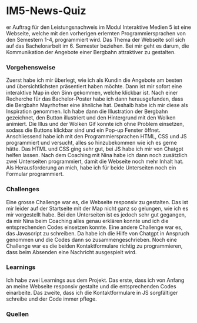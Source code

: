 # IM5-News-Quiz
 
er Auftrag für den Leistungsnachweis im Modul Interaktive Medien 5 ist eine Webseite, welche mit den vorherigen erlernten Programmiersprachen von den Semestern 1-4, programmiert wird. Das Thema der Webseite soll sich auf das Bachelorarbeit im 6. Semester beziehen. Bei mir geht es darum, die Kommunikation der Angebote einer Bergbahn attraktiver zu gestalten. 
### Vorgehensweise
Zuerst habe ich mir überlegt, wie ich als Kundin die Angebote am besten und übersichtlichsten präsentiert haben möchte. Dann ist mir sofort eine interaktive Map in den Sinn gekommen, welche klickbar ist. Nach einer Recherche für das Bachelor-Poster habe ich dann herausgefunden, dass die Bergbahn Mayrhofner eine ähnliche hat. Deshalb habe ich mir diese als Inspiration genommen.
Ich habe dann die Illustration der Bergbahn gezeichnet, den Button illustriert und den Hintergrund mit den Wolken animiert. Die Illus und der Wolken Gif konnte ich ohne Problem einsetzen, sodass die Buttons klickbar sind und ein Pop-up Fenster öffnet.
Anschliessend habe ich mit den Programmiersprachen HTML, CSS und JS programmiert und versucht, alles so hinzubekommen wie ich es gerne hätte. Das HTML und CSS ging sehr gut, bei JS habe ich mir von Chatgpt helfen lassen.
Nach dem Coaching mit Nina habe ich dann noch zusätzlich zwei Unterseiten programmiert, damit die Webseite noch mehr Inhalt hat. Als Herausforderung an mich, habe ich für beide Unterseiten noch ein Formular programmiert.
### Challenges
Eine grosse Challenge war es, die Webseite responsiv zu gestalten. Das ist mir leider auf der Startseite mit der Map nicht ganz so gelungen, wie ich es mir vorgestellt habe. Bei den Unterseiten ist es jedoch sehr gut gegangen, da mir Nina beim Coaching alles genau erklären konnte und ich die entsprechenden Codes einsetzen konnte.
Eine andere Challenge war es, das Javascript zu schreiben. Da habe ich die Hilfe von Chatgpt in Anspruch genommen und die Codes dann so zusammengeschrieben.
Noch eine Challenge war es die beiden Kontaktformulare richtig zu programmieren, dass beim Absenden eine Nachricht ausgespielt wird. 
### Learnings
Ich habe zwei Learnings aus dem Projekt. Das erste, dass ich von Anfang an meine Webseite responsiv gestalte und die entsprechenden Codes einarbeite. Das zweite, dass ich die Kontaktformulare in JS sorgfältiger schreibe und der Code immer pflege.
### Quellen